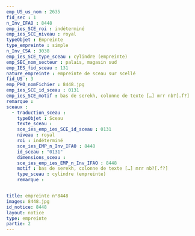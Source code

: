 ```yaml
---
emp_US_us_nom : 2635
fid_sec : 1
n_Inv_IFAO : 8448
emp_ies_SCE_roi : indéterminé
emp_ies_SCE_niveau : royal
typeObjet : Empreinte
type_empreinte : simple
n_Inv_CSA : 3038
emp_ies_SCE_type_sceau : cylindre (empreinte)
emp_SEC_nom_secteur : palais, magasin sud
emp_IES_fid_sceau : 131
nature_empreinte : empreinte de sceau sur scellé
fid_US : 3
emp_PHO_nomFichier : 8448.jpg
emp_ies_SCE_id_sceau : 0131
emp_ies_SCE_motif : bas de serekh, colonne de texte […] mrr nb?[.f?]
remarque : 
sceaux :
  - traduction_sceau : 
    typeObjet : Sceau
    texte_sceau : 
    sce_ies_emp_ies_SCE_id_sceau : 0131
    niveau : royal
    roi : indéterminé
    sce_ies_EMP_n_Inv_IFAO : 8448
    id_sceau : "0131"
    dimensions_sceau : 
    sce_ies_emp_ies_EMP_n_Inv_IFAO : 8448
    motif : bas de serekh, colonne de texte […] mrr nb?[.f?]
    type_sceau : cylindre (empreinte)
    remarque : 


title: empreinte n°8448
images: 8448.jpg
id_notice: 8448
layout: notice
type: empreinte
partie: 2
---
```

